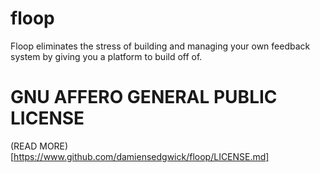# floop
Floop eliminates the stress of building and managing your own feedback system by giving you a platform to build off of.

# GNU AFFERO GENERAL PUBLIC LICENSE
(READ MORE)[https://www.github.com/damiensedgwick/floop/LICENSE.md]
